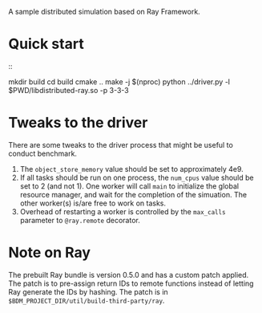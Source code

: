 A sample distributed simulation based on Ray Framework.

Quick start
===========

::

  mkdir build
  cd build
  cmake ..
  make -j $(nproc)
  python ../driver.py -l $PWD/libdistributed-ray.so -p 3-3-3


Tweaks to the driver
====================

There are some tweaks to the driver process that might be useful to conduct
benchmark.

1. The `object_store_memory` value should be set to approximately 4e9.
2. If all tasks should be run on one process, the `num_cpus` value should be
   set to 2 (and not 1). One worker will call `main` to initialize the global
   resource manager, and wait for the completion of the simuation. The other
   worker(s) is/are free to work on tasks.
3. Overhead of restarting a worker is controlled by the `max_calls` parameter
   to `@ray.remote` decorator.


Note on Ray
===========

The prebuilt Ray bundle is version 0.5.0 and has a custom patch applied. The
patch is to pre-assign return IDs to remote functions instead of letting Ray
generate the IDs by hashing. The patch is in
`$BDM_PROJECT_DIR/util/build-third-party/ray`.
